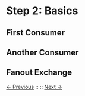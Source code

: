 # Step 2: Basics

## First Consumer

## Another Consumer

## Fanout Exchange

[<- Previous](/step1_hello_world/README.md) ::  :: [Next ->](/step3_routing/README.md)